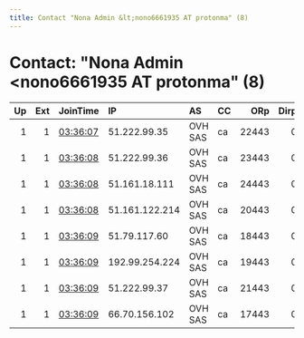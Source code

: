 ```yaml
---
title: Contact "Nona Admin &lt;nono6661935 AT protonma" (8)
---
```


# Contact: "Nona Admin &lt;nono6661935 AT protonma" (8)

|   Up |   Ext | JoinTime                                                                                              | IP             | AS      | CC   |   ORp |   Dirp | OS    | Version   | Nickname   |   eFamMembers |
|-----:|------:|:------------------------------------------------------------------------------------------------------|:---------------|:--------|:-----|------:|-------:|:------|:----------|:-----------|--------------:|
|    1 |     1 | [03:36:07](https://nusenu.github.io/OrNetStats/w/relay/56E76227115FFFFF352CAC945D2C286028CA9E45.html) | 51.222.99.35   | OVH SAS | ca   | 22443 |      0 | Linux | 0.4.6.8   | darklab22  |            24 |
|    1 |     1 | [03:36:08](https://nusenu.github.io/OrNetStats/w/relay/9A666E8F97771C3A77A885E9A9C62E754751B2EF.html) | 51.222.99.36   | OVH SAS | ca   | 23443 |      0 | Linux | 0.4.6.8   | darklab23  |            24 |
|    1 |     1 | [03:36:08](https://nusenu.github.io/OrNetStats/w/relay/C65DA42D741C117557DFC5037291E4B4F4DC7A88.html) | 51.161.18.111  | OVH SAS | ca   | 24443 |      0 | Linux | 0.4.6.8   | darklab24  |            24 |
|    1 |     1 | [03:36:08](https://nusenu.github.io/OrNetStats/w/relay/CB1FD4EBCC2F32CAC2C4F7F4D159DF15D37A6F5E.html) | 51.161.122.214 | OVH SAS | ca   | 20443 |      0 | Linux | 0.4.6.8   | darklab20  |            24 |
|    1 |     1 | [03:36:09](https://nusenu.github.io/OrNetStats/w/relay/8B674915A44055C8CA243B06B4A17BE2FE7F2116.html) | 51.79.117.60   | OVH SAS | ca   | 18443 |      0 | Linux | 0.4.6.8   | darklab18  |            24 |
|    1 |     1 | [03:36:09](https://nusenu.github.io/OrNetStats/w/relay/8F2F5D8AF32621E550D5EE4A9566B1CD14192868.html) | 192.99.254.224 | OVH SAS | ca   | 19443 |      0 | Linux | 0.4.6.8   | darklab19  |            24 |
|    1 |     1 | [03:36:09](https://nusenu.github.io/OrNetStats/w/relay/E756DC417CD4E4264F8E2FC9275E79E245D720CC.html) | 51.222.99.37   | OVH SAS | ca   | 21443 |      0 | Linux | 0.4.6.8   | darklab21  |            24 |
|    1 |     1 | [03:36:09](https://nusenu.github.io/OrNetStats/w/relay/F6127BB28BDB6FCBE556856CD11FAD4B52D0D487.html) | 66.70.156.102  | OVH SAS | ca   | 17443 |      0 | Linux | 0.4.6.8   | darklab17  |            24 |
